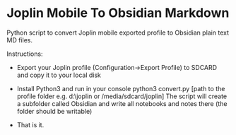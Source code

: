 # Joplin Mobile To Obsidian Markdown

Python script to convert Joplin mobile exported profile to Obsidian plain text MD files.

Instructions:

- Export your Joplin profile (Configuration->Export Profile) to SDCARD and copy it to your local disk

- Install Python3 and run in your console python3 convert.py [path to the profile folder e.g. d:\joplin or /media/sdcard/joplin] 
The script will create a subfolder called Obsidian and write all notebooks and notes there (the folder should be writable)

- That is it.


